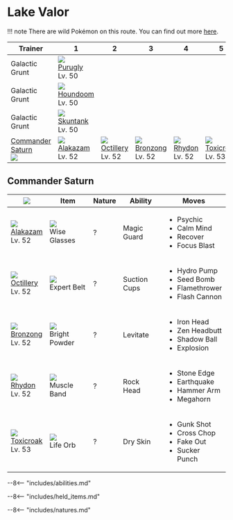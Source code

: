 # Lake Valor

!!! note
    There are wild Pokémon on this route. You can find out more [here](../../wild_pokemon/lake_valor/).


Trainer                           | 1                                | 2                                 | 3                                | 4                              | 5
---                               | ---                              | ---                               | ---                              | ---                            | ---
Galactic Grunt                    | ![][432]<br>[Purugly]<br>Lv. 50  | &nbsp;                            | &nbsp;                           | &nbsp;                         | &nbsp;
Galactic Grunt                    | ![][229]<br>[Houndoom]<br>Lv. 50 | &nbsp;                            | &nbsp;                           | &nbsp;                         | &nbsp;
Galactic Grunt                    | ![][435]<br>[Skuntank]<br>Lv. 50 | &nbsp;                            | &nbsp;                           | &nbsp;                         | &nbsp;
[Commander Saturn]<br>![][saturn] | ![][065]<br>[Alakazam]<br>Lv. 52 | ![][224]<br>[Octillery]<br>Lv. 52 | ![][437]<br>[Bronzong]<br>Lv. 52 | ![][112]<br>[Rhydon]<br>Lv. 52 | ![][454]<br>[Toxicroak]<br>Lv. 53

## Commander Saturn

![][saturn]                       | Item                                | Nature | Ability      | Moves
---                               | ---                                 | ---    | ---          | ---
![][065]<br>[Alakazam]<br>Lv. 52  | ![][wise-glasses]<br>Wise Glasses   | ?      | Magic Guard  | <ul><li>Psychic</li><li>Calm Mind</li><li>Recover</li><li>Focus Blast</li></ul>
![][224]<br>[Octillery]<br>Lv. 52 | ![][expert-belt]<br>Expert Belt     | ?      | Suction Cups | <ul><li>Hydro Pump</li><li>Seed Bomb</li><li>Flamethrower</li><li>Flash Cannon</li></ul>
![][437]<br>[Bronzong]<br>Lv. 52  | ![][bright-powder]<br>Bright Powder | ?      | Levitate     | <ul><li>Iron Head</li><li>Zen Headbutt</li><li>Shadow Ball</li><li>Explosion</li></ul>
![][112]<br>[Rhydon]<br>Lv. 52    | ![][muscle-band]<br>Muscle Band     | ?      | Rock Head    | <ul><li>Stone Edge</li><li>Earthquake</li><li>Hammer Arm</li><li>Megahorn</li></ul>
![][454]<br>[Toxicroak]<br>Lv. 53 | ![][life-orb]<br>Life Orb           | ?      | Dry Skin     | <ul><li>Gunk Shot</li><li>Cross Chop</li><li>Fake Out</li><li>Sucker Punch</li></ul>

--8<-- "includes/abilities.md"

--8<-- "includes/held_items.md"

--8<-- "includes/natures.md"

[Commander Saturn]: #commander-saturn
[Alakazam]: ../../pokemons/065/
[Rhydon]: ../../pokemons/112/
[Octillery]: ../../pokemons/224/
[Houndoom]: ../../pokemons/229/
[Purugly]: ../../pokemons/432/
[Skuntank]: ../../pokemons/435/
[Bronzong]: ../../pokemons/437/
[Toxicroak]: ../../pokemons/454/
[bright-powder]: ../img/items/bright-powder.png
[expert-belt]: ../img/items/expert-belt.png
[life-orb]: ../img/items/life-orb.png
[muscle-band]: ../img/items/muscle-band.png
[wise-glasses]: ../img/items/wise-glasses.png
[065]: ../img/pokemon/065.png
[112]: ../img/pokemon/112.png
[224]: ../img/pokemon/224.png
[229]: ../img/pokemon/229.png
[432]: ../img/pokemon/432.png
[435]: ../img/pokemon/435.png
[437]: ../img/pokemon/437.png
[454]: ../img/pokemon/454.png
[saturn]: ../img/trainer/saturn.png
